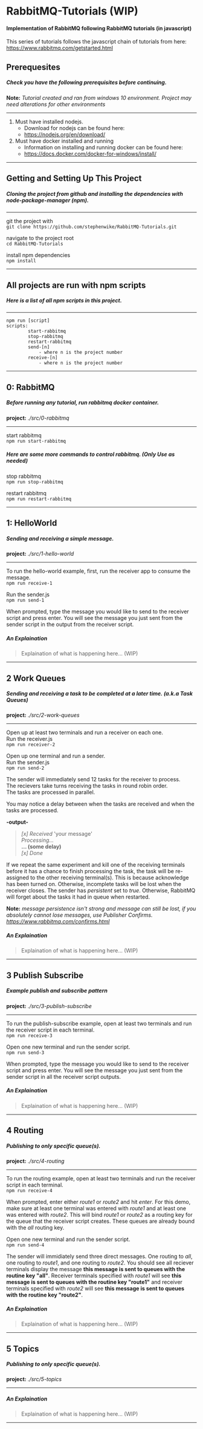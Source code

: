 # RabbitMQ-Tutorials (WIP)
#### Implementation of RabbitMQ following RabbitMQ tutorials (in javascript)

This series of tutorials follows the javascript chain of tutorials from here:  
https://www.rabbitmq.com/getstarted.html

## Prerequesites
##### Check you have the following prerequisites before continuing.
**Note:** _Tutorial created and ran from windows 10 environment.  Project may need alterations for other environments_
______________________________________
1) Must have installed nodejs.
    * Download for nodejs can be found here:
    * https://nodejs.org/en/download/
2) Must have docker installed and running
    * Information on installing and running docker can be found here:
    * https://docs.docker.com/docker-for-windows/install/
______________________________________
## Getting and Setting Up This Project
##### Cloning the project from github and installing the dependencies with node-package-manager (npm).
______________________________________
git the project with  
`git clone https://github.com/stephenwike/RabbitMQ-Tutorials.git`

navigate to the project root  
`cd RabbitMQ-Tutorials`

install npm dependencies  
`npm install`
______________________________________

## All projects are run with npm scripts
##### Here is a list of all npm scripts in this project.
______________________________________
```
npm run [script]
scripts:
        start-rabbitmq
        stop-rabbitmq
        restart-rabbitmq
        send-[n]
            - where n is the project number
        receive-[n]
            - where n is the project number
```
______________________________________

## 0: RabbitMQ
##### Before running any tutorial, run rabbitmq docker container.
**project:** _./src/0-rabbitmq_
______________________________________
start rabbitmq  
`npm run start-rabbitmq`

##### Here are some more commands to control rabbitmq.  (Only Use as needed)
stop rabbitmq  
`npm run stop-rabbitmq`

restart rabbitmq  
`npm run restart-rabbitmq`
______________________________________

## 1: HelloWorld
##### Sending and receiving a simple message.
**project:** _./src/1-hello-world_
______________________________________

To run the hello-world example, first, run the receiver app to consume the message.  
`npm run receive-1`

 Run the sender.js  
`npm run send-1`

When prompted, type the message you would like to send to the receiver script and press enter.
You will see the message you just sent from the sender script in the output from the receiver script.

##### An Explaination
> Explaination of what is happening here... (WIP)
______________________________________

## 2 Work Queues
##### Sending and receiving a task to be completed at a later time. (a.k.a Task Queues)
**project:** _./src/2-work-queues_
______________________________________

Open up at least two terminals and run a receiver on each one.  
Run the receiver.js  
`npm run receiver-2`

Open up one terminal and run a sender.  
Run the sender.js  
`npm run send-2`

The sender will immediately send 12 tasks for the receiver to process.  
The recievers take turns receiving the tasks in round robin order.  
The tasks are processed in parallel.  

You may notice a delay between when the tasks are received and when the tasks are processed.  

**-output-**
> _[x]_ _Received_ 'your message'  
>  _Processing..._  
> **... (some delay)**  
> _[x]_ _Done_  

If we repeat the same experiment and kill one of the receiving terminals before it has a chance to finish processing the task, the task will be re-assigned to the other receiving terminal(s).  This is because acknowledge has been turned on.  Otherwise, incomplete tasks will be lost when the receiver closes.  The sender has _persistent_ set to _true_.  Otherwise, RabbitMQ will forget about the tasks it had in queue when restarted. 

**Note:** _message persistence isn't strong and message can still be lost, if you absolutely cannot lose messages, use Publisher Confirms._ 
_https://www.rabbitmq.com/confirms.html_

##### An Explaination
> Explaination of what is happening here... (WIP)
______________________________________

## 3 Publish Subscribe  
##### Example publish and subscribe pattern  
**project:** _./src/3-publish-subscribe_  
______________________________________

To run the publish-subscribe example, open at least two terminals and run the receiver script in each terminal.  
`npm run receive-3`

Open one new terminal and run the sender script.  
`npm run send-3`

When prompted, type the message you would like to send to the receiver script and press enter.
You will see the message you just sent from the sender script in all the receiver script outputs.

##### An Explaination
> Explaination of what is happening here... (WIP)
______________________________________

## 4 Routing
##### Publishing to only specific queue(s).
**project:** _./src/4-routing_  
______________________________________

To run the routing example, open at least two terminals and run the receiver script in each terminal.  
`npm run receive-4`

When prompted, enter either _route1_ or _route2_ and hit _enter_.  For this demo, make sure at least one terminal was entered with _route1_ and at least one was entered with _route2_.  This will bind _route1_ or _route2_ as a routing key for the queue that the receiver script creates.  These queues are already bound with the _all_ routing key.

Open one new terminal and run the sender script.  
`npm run send-4`

The sender will immidiately send three direct messages.  One routing to _all_, one routing to _route1_, and one routing to _route2_.  You should see all reciever terminals display the message **this message is sent to queues with the routine key "all"**.  Receiver terminals specified with _route1_ will see **this message is sent to queues with the routine key "route1"** and receiver terminals specified with _route2_ will see **this message is sent to queues with the routine key "route2"**.

##### An Explaination
> Explaination of what is happening here... (WIP)
______________________________________

## 5 Topics
##### Publishing to only specific queue(s).
**project:** _./src/5-topics_
______________________________________



##### An Explaination
> Explaination of what is happening here... (WIP)
______________________________________